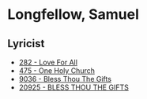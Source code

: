 # Longfellow, Samuel

## Lyricist

- [282 - Love For All](/hymns/282.md)
- [475 - One Holy Church](/hymns/475.md)
- [9036 - Bless Thou The Gifts](/hymns/9036.md)
- [20925 - BLESS THOU THE GIFTS](/hymns/20925.md)

